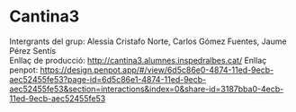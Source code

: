 # Cantina3 
Intergrants del grup: Alessia Cristafo Norte, Carlos Gómez Fuentes, Jaume Pérez Sentís  
Enllaç de producció: http://cantina3.alumnes.inspedralbes.cat/
Enllaç penpot: https://design.penpot.app/#/view/6d5c86e0-4874-11ed-9ecb-aec52455fe53?page-id=6d5c86e1-4874-11ed-9ecb-aec52455fe53&section=interactions&index=0&share-id=3187bba0-4ecb-11ed-9ecb-aec52455fe53